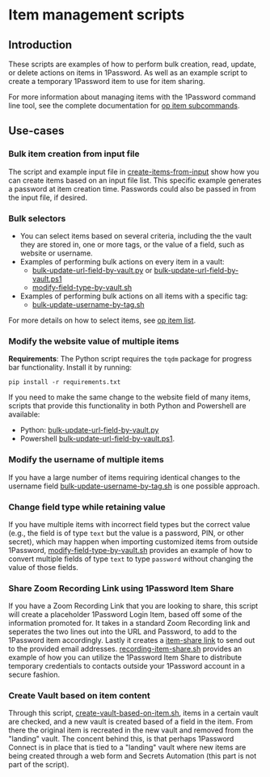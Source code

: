 # Item management scripts

## Introduction

These scripts are examples of how to perform bulk creation, read, update, or delete actions on items in 1Password. As well as an example script to create a temporary 1Password item to use for item sharing.

For more information about managing items with the 1Password command line tool, see the complete documentation for [op item subcommands](https://developer.1password.com/docs/cli/reference/management-commands/item).

## Use-cases

### Bulk item creation from input file

The script and example input file in [create-items-from-input](create-items-from-input) show how you can create items based on an input file list. This specific example generates a password at item creation time. Passwords could also be passed in from the input file, if desired.

### Bulk selectors

* You can select items based on several criteria, including the the vault they are stored in, one or more tags, or the value of a field, such as website or username.
* Examples of performing bulk actions on every item in a vault:
  * [bulk-update-url-field-by-vault.py](bulk-update-url-field-by-vault.py) or [bulk-update-url-field-by-vault.ps1](bulk-update-url-field-by-vault.ps1)
  * [modify-field-type-by-vault.sh](modify-field-type-by-vault.sh)
* Examples of performing bulk actions on all items with a specific tag:
  * [bulk-update-username-by-tag.sh](./bulk-update-username-by-tag.sh)

For more details on how to select items, see [op item list](https://developer.1password.com/docs/cli/reference/management-commands/item#item-list).

### Modify the website value of multiple items

**Requirements**: The Python script requires the `tqdm` package for progress bar functionality. Install it by running:
  ```
  pip install -r requirements.txt
  ```
  
If you need to make the same change to the website field of many items, scripts that provide this functionality in both Python and Powershell are available:

* Python: [bulk-update-url-field-by-vault.py](bulk-update-url-field-by-vault.py)
* Powershell [bulk-update-url-field-by-vault.ps1](bulk-update-url-field-by-vault.ps1).


### Modify the username of multiple items

If you have a large number of items requiring identical changes to the username field [bulk-update-username-by-tag.sh](bulk-update-username-by-tag.sh) is one possible approach.

### Change field type while retaining value

If you have multiple items with incorrect field types but the correct value (e.g., the field is of type `text` but the value is a password, PIN, or other secret), which may happen when importing customized items from outside 1Password, [modify-field-type-by-vault.sh](modify-field-type-by-vault.sh) provides an example of how to convert multiple fields of type `text` to type `password` without changing the value of those fields.

### Share Zoom Recording Link using 1Password Item Share

If you have a Zoom Recording Link that you are looking to share, this script will create a placeholder 1Password Login Item, based off some of the information promoted for. It takes in a standard Zoom Recording link and seperates the two lines out into the URL and Password, to add to the 1Password item accordingly. Lastly it creates a [item-share link](https://developer.1password.com/docs/cli/reference/management-commands/item#item-share) to send out to the provided email addresses. [recording-item-share.sh](recording-item-share.sh) provides an example of how you can utilize the 1Password Item Share to distribute temporary credentials to contacts outside your 1Password account in a secure fashion.

### Create Vault based on item content

 Through this script, [create-vault-based-on-item.sh](create-vault-based-on-item.sh), items in a certain vault are checked, and a new vault is created based of a field in the item. From there the original item is recreated in the new vault and removed from the "landing" vault. The concent behind this, is that perhaps 1Password Connect is in place that is tied to a "landing" vault where new items are being created through a web form and Secrets Automation (this part is not part of the script).
